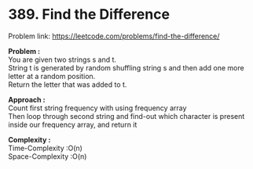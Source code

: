 # 389. Find the Difference

Problem link: https://leetcode.com/problems/find-the-difference/

**Problem :**<br>
You are given two strings s and t.<br>
String t is generated by random shuffling string s and then add one more letter at a random position.<br>
Return the letter that was added to t.<br>

**Approach :**<br>
Count first string frequency with using frequency array<br>
Then loop through second string and find-out which character is present inside our frequency array, and return it

**Complexity :**<br>
Time-Complexity :O(n)<br>
Space-Complexity :O(n)<br>
